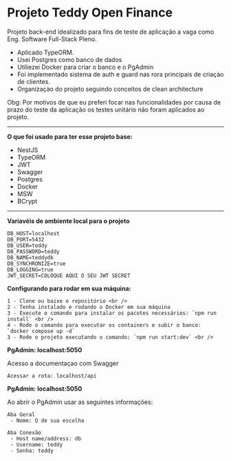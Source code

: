 # Projeto Teddy Open Finance

Projeto back-end idealizado para fins de teste de aplicação a vaga como Eng. Software Full-Stack Pleno.

- Aplicado TypeORM.
- Usei Postgres como banco de dados
- Utiliezei Docker para criar o banco e o PgAdmin
- Foi implementado sistema de auth e guard nas rora principais de criaçào de clientes.
- Organizaçào do projeto seguindo conceitos de clean architecture

Obg: Por motivos de que eu preferi focar nas funcionalidades por causa de prazo
do teste da aplicação os testes unitário não foram aplicados ao projeto.

<hr />

**O que foi usado para ter esse projeto base:**

- NestJS
- TypeORM
- JWT
- Swagger
- Postgres
- Docker
- MSW
- BCrypt

<hr />

**Variavéis de ambiente local para o projeto**

```
DB_HOST=localhost
DB_PORT=5432
DB_USER=teddy
DB_PASSWORD=teddy
DB_NAME=teddydb
DB_SYNCHRONIZE=true
DB_LOGGING=true
JWT_SECRET=COLOQUE AQUI O SEU JWT SECRET
```

**Configurando para rodar em sua máquina:**

```
1 - Clone ou baixe o repositório <br />
2 - Tenha instalado e rodando o Docker em sua máquina
3 - Execute o comando para instalar os pacotes necessários: `npm run install` <br />
4 - Rode o comando para executar os containers e subir o banco: `docker compose up -d`
3 - Rode o projeto executando o comando: `npm run start:dev` <br />
```

**PgAdmin: localhost:5050**

Acesso a documentaçao com Swagger

```
Acessar a rota: localhost/api
```

**PgAdmin: localhost:5050**

Ao abrir o PgAdmin usar as seguintes informações:

```
Aba Geral
 - Nome: O de sua escolha

Aba Conexão
 - Host name/address: db
 - Username: teddy
 - Senha: teddy
```
